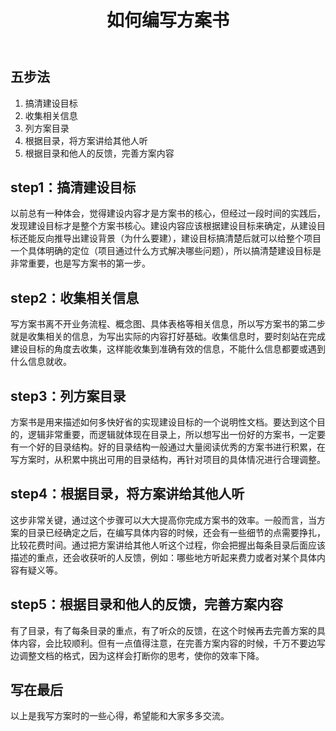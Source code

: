 ﻿---
layout:     post
title:      如何编写方案书
category:   
description:   写方案书的一些心得
tags:
 - 心得
 - 方案书
---

## 五步法
1. 搞清建设目标
2. 收集相关信息
3. 列方案目录
4. 根据目录，将方案讲给其他人听
5. 根据目录和他人的反馈，完善方案内容

## step1：搞清建设目标
以前总有一种体会，觉得建设内容才是方案书的核心，但经过一段时间的实践后，发现建设目标才是整个方案书核心。建设内容应该根据建设目标来确定，从建设目标还能反向推导出建设背景（为什么要建），建设目标搞清楚后就可以给整个项目一个具体明确的定位（项目通过什么方式解决哪些问题），所以搞清楚建设目标是非常重要，也是写方案书的第一步。

## step2：收集相关信息
写方案书离不开业务流程、概念图、具体表格等相关信息，所以写方案书的第二步就是收集相关的信息，为写出实际的内容打好基础。收集信息时，要时刻站在完成建设目标的角度去收集，这样能收集到准确有效的信息，不能什么信息都要或遇到什么信息就收。

## step3：列方案目录
方案书是用来描述如何多快好省的实现建设目标的一个说明性文档。要达到这个目的，逻辑非常重要，而逻辑就体现在目录上，所以想写出一份好的方案书，一定要有一个好的目录结构。好的目录结构一般通过大量阅读优秀的方案书进行积累，在写方案时，从积累中挑出可用的目录结构，再针对项目的具体情况进行合理调整。

## step4：根据目录，将方案讲给其他人听
这步非常关键，通过这个步骤可以大大提高你完成方案书的效率。一般而言，当方案的目录已经确定之后，在编写具体内容的时候，还会有一些细节的点需要挣扎，比较花费时间。通过把方案讲给其他人听这个过程，你会把握出每条目录后面应该描述的重点，还会收获听的人反馈，例如：哪些地方听起来费力或者对某个具体内容有疑义等。

## step5：根据目录和他人的反馈，完善方案内容
有了目录，有了每条目录的重点，有了听众的反馈，在这个时候再去完善方案的具体内容，会比较顺利。但有一点值得注意，在完善方案内容的时候，千万不要边写边调整文档的格式，因为这样会打断你的思考，使你的效率下降。


## 写在最后
以上是我写方案时的一些心得，希望能和大家多多交流。

